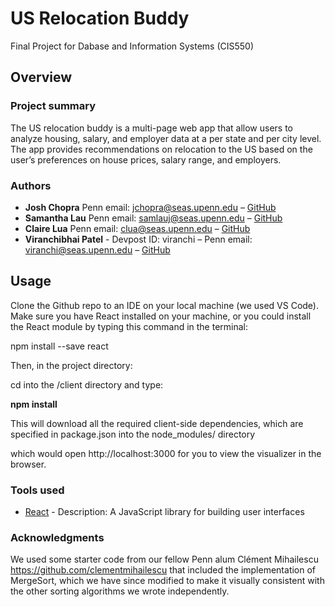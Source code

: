 # US Relocation Buddy
Final Project for Dabase and Information Systems (CIS550)

## Overview

### Project summary

The US relocation buddy is a multi-page web app that allow users to analyze housing, salary, and employer data at a per state and per city level. The app
provides recommendations on relocation to the US based on the user’s preferences on house prices, salary range, and employers.

### Authors

* **Josh Chopra** Penn email: jchopra@seas.upenn.edu – [GitHub](https://github.com/joshua-chopra)
* **Samantha Lau** Penn email: samlauj@seas.upenn.edu – [GitHub](https://github.com/samlaujw)
* **Claire Lua** Penn email: clua@seas.upenn.edu – [GitHub](https://github.com/clairelua)
* **Viranchibhai Patel** - Devpost ID: viranchi  – Penn email: viranchi@seas.upenn.edu  – [GitHub](https://github.com/Viranchi299)

## Usage

Clone the Github repo to an IDE on your local machine (we used VS Code). Make sure you have React installed on your machine, or you could install the React module by typing this command in the terminal:

npm install --save react

Then, in the project directory:

cd into the /client directory and type:

**npm install**

This will download all the required client-side dependencies, which are specified in package.json into the node_modules/ directory

which would open http://localhost:3000 for you to view the visualizer in the browser.

### Tools used

* [React](https://reactjs.org/) - Description: A JavaScript library for building user interfaces


### Acknowledgments

We used some starter code from our fellow Penn alum Clément Mihailescu https://github.com/clementmihailescu that included the implementation of MergeSort, which we have since modified to make it visually consistent with the other sorting algorithms we wrote independently. 
